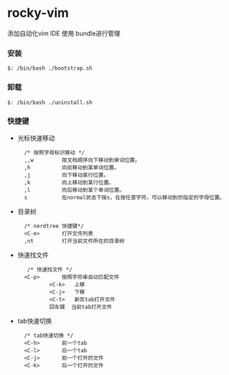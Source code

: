 rocky-vim
=========

添加自动化vim IDE 使用 bundle进行管理

### 安装

    $: /bin/bash ./bootstrap.sh 

### 卸载

    $: /bin/bash ./uninstall.sh

### 快捷键
    
* 光标快速移动
        
        /* 按照字母标识移动 */
        ,,w         按文档顺序向下移动到单词位置。
        ,h          向前移动到某单词位置。
        ,j          向下移动某行位置。
        ,k          向上移动到某行位置。
        ,l          向后移动到某个单词位置。
        s           在normal状态下按s，在按任意字符，可以移动到你指定的字母位置。

* 目录树

        /* nerdtree 快捷键*/
        <C-e>       打开文件列表
        ,nt         打开当前文件所在的目录树

* 快速找文件

         /* 快速找文件 */
        <C-p>       按照字符串自动匹配文件
                <C-k>   上移
                <C-j>   下移
                <C-t>   新凯tab打开文件
                回车键  当前tab打开文件

* tab快速切换

        /* tab快速切换 */
        <C-h>       前一个tab
        <C-l>       后一个tab
        <C-j>       前一个打开的文件
        <C-k>       后一个打开的文件


